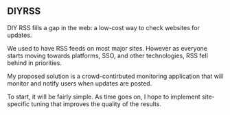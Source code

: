 ## DIYRSS

DIY RSS fills a gap in the web: a low-cost way to check websites for updates.

We used to have RSS feeds on most major sites. However as everyone starts moving towards platforms, SSO, and other technologies, RSS fell behind in priorities.

My proposed solution is a crowd-contirbuted monitoring application that will monitor and notify users when updates are posted. 

To start, it will be fairly simple. As time goes on, I hope to implement site-specific tuning that improves the quality of the results.
